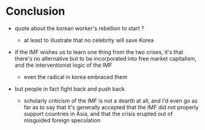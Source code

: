 # Conclusion

- quote about the korean worker's rebellion to start ?

  - at least to illustrate that no celebrity will save Korea

- if the IMF wishes us to learn one thing from the two crises,
  it's that there's no alternative but to be incorporated into
  free market capitalism, and the interventionist logic of the
  IMF

  - even the radical in korea embraced them

- but people in fact fight back and push back
  - scholarly criticism of the IMF is not a dearth at all, and
    I'd even go as far as to say that it's generally accepted
    that the IMF did not properly support countries in Asia,
    and that the crisis erupted out of misguided foreign
    speculation
